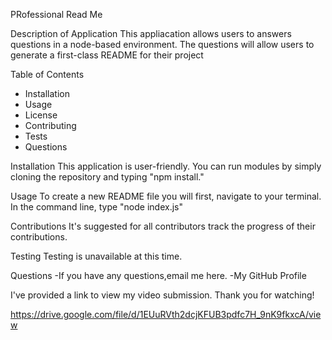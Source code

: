 PRofessional Read Me


Description of Application 
This appliacation allows users to answers questions in a node-based environment.  The questions will allow users to generate a first-class README for their project

Table of Contents
  - Installation
  - Usage
  - License
  - Contributing
  - Tests
  - Questions

Installation
This application is user-friendly.  You can run modules by simply cloning the repository and typing "npm install."

Usage
To create a new README file you will first, navigate to your terminal.  In the command line,  type "node index.js" 

Contributions
It's suggested for all contributors track the progress of their contributions.  

Testing
Testing is unavailable at this time. 

Questions
-If you have any questions,email me here.
-My GitHub Profile 

I've provided a link to view my video submission.  Thank you for watching!

https://drive.google.com/file/d/1EUuRVth2dcjKFUB3pdfc7H_9nK9fkxcA/view
